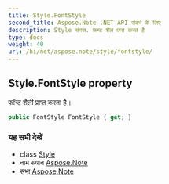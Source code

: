 ```yaml
---
title: Style.FontStyle
second_title: Aspose.Note .NET API संदर्भ के लिए
description: Style संपत्त. फ़न्ट शैल प्रप्त करत है
type: docs
weight: 40
url: /hi/net/aspose.note/style/fontstyle/
---
```

## Style.FontStyle property

फ़ॉन्ट शैली प्राप्त करता है।

```csharp
public FontStyle FontStyle { get; }
```

### यह सभी देखें

* class [Style](../)
* नाम स्थान [Aspose.Note](../../style/)
* सभा [Aspose.Note](../../../)



